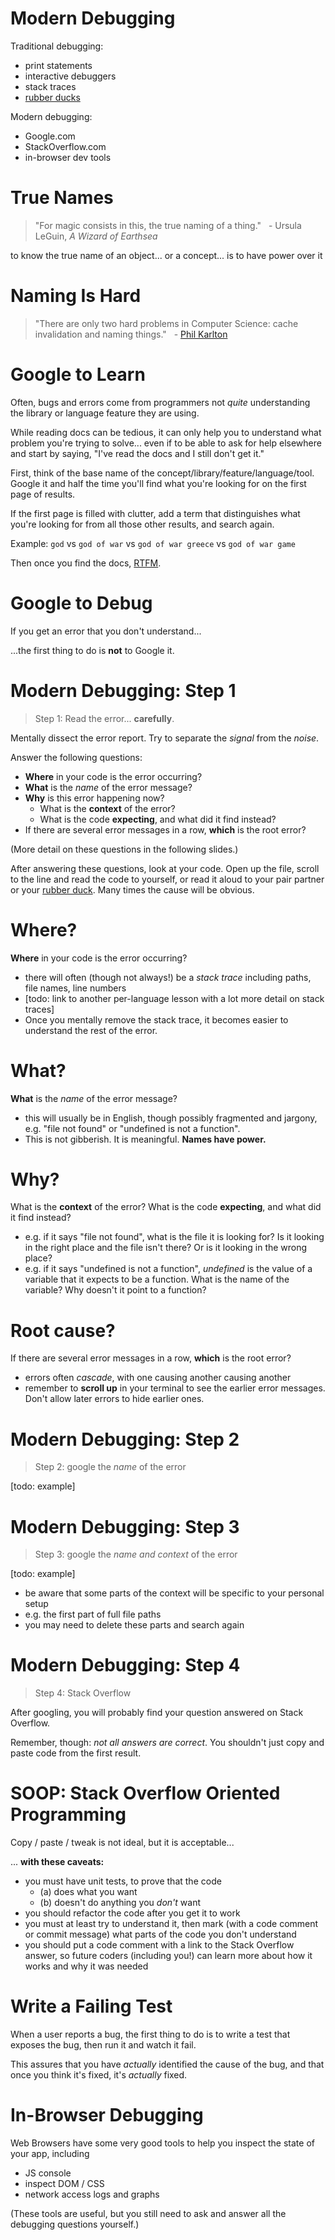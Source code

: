 # Modern Debugging

Traditional debugging:

  * print statements
  * interactive debuggers
  * stack traces
  * [rubber ducks](https://en.wikipedia.org/wiki/Rubber_duck_debugging)

Modern debugging:

  * Google.com
  * StackOverflow.com
  * in-browser dev tools

# True Names

> "For magic consists in this, the true naming of a thing." 
> &nbsp; - Ursula LeGuin, _A Wizard of Earthsea_

to know the true name of an object... or a concept... is to have power over it

# Naming Is Hard

> "There are only two hard problems in Computer Science: cache invalidation and naming things." 
> &nbsp; - [Phil Karlton](https://skeptics.stackexchange.com/questions/19836/has-phil-karlton-ever-said-there-are-only-two-hard-things-in-computer-science)

# Google to Learn

Often, bugs and errors come from programmers not *quite* understanding the library or language feature they are using. 

While reading docs can be tedious, it can only help you to understand what problem you're trying to solve... even if to be able to ask for help elsewhere and start by saying, "I've read the docs and I still don't get it."

First, think of the base name of the concept/library/feature/language/tool. Google it and half the time you'll find what you're looking for on the first page of results.

If the first page is filled with clutter, add a term that distinguishes what you're looking for from all those other results, and search again.

Example: `god` vs `god of war` vs `god of war greece` vs `god of war game`

Then once you find the docs, [RTFM]().

# Google to Debug

If you get an error that you don't understand...

...the first thing to do is **not** to Google it.

# Modern Debugging: Step 1

> Step 1: Read the error... **carefully**.

Mentally dissect the error report. Try to separate the *signal* from the *noise*.

Answer the following questions:

  * **Where** in your code is the error occurring?
  * **What** is the *name* of the error message?
  * **Why** is this error happening now? 
    * What is the **context** of the error? 
    * What is the code **expecting**, and what did it find instead?
  * If there are several error messages in a row, **which** is the root error?

(More detail on these questions in the following slides.)

After answering these questions, look at your code. Open up the file, scroll to the line and read the code to yourself, or read it aloud to your pair partner or your [rubber duck](https://en.wikipedia.org/wiki/Rubber_duck_debugging). Many times the cause will be obvious.

# Where?

**Where** in your code is the error occurring?

  * there will often (though not always!) be a *stack trace* including paths, file names, line numbers
  * [todo: link to another per-language lesson with a lot more detail on stack traces]
  * Once you mentally remove the stack trace, it becomes easier to understand the rest of the error.

# What?

**What** is the *name* of the error message?

  * this will usually be in English, though possibly fragmented and jargony, e.g. "file not found" or "undefined is not a function".
  * This is not gibberish. It is meaningful. **Names have power.**

# Why?

What is the **context** of the error? What is the code **expecting**, and what did it find instead?

  * e.g. if it says "file not found", what is the file it is looking for? Is it looking in the right place and the file isn't there? Or is it looking in the wrong place?
  * e.g. if it says "undefined is not a function", *undefined* is the value of a variable that it expects to be a function. What is the name of the variable? Why doesn't it point to a function?

# Root cause?

If there are several error messages in a row, **which** is the root error?

  * errors often *cascade*, with one causing another causing another
  * remember to **scroll up** in your terminal to see the earlier error messages. Don't allow later errors to hide earlier ones.

# Modern Debugging: Step 2

> Step 2: google the *name* of the error

[todo: example]

# Modern Debugging: Step 3

> Step 3: google the *name and context* of the error

[todo: example]

  * be aware that some parts of the context will be specific to your personal setup
  * e.g. the first part of full file paths
  * you may need to delete these parts and search again

# Modern Debugging: Step 4

> Step 4: Stack Overflow

After googling, you will probably find your question answered on Stack Overflow.

Remember, though: *not all answers are correct*. You shouldn't just copy and paste code from the first result.

# SOOP: Stack Overflow Oriented Programming

Copy / paste / tweak is not ideal, but it is acceptable...

... **with these caveats:**

  * you must have unit tests, to prove that the code 
    * (a) does what you want
    * (b) doesn't do anything you *don't* want
  * you should refactor the code after you get it to work
  * you must at least try to understand it, then mark (with a code comment or commit message) what parts of the code you don't understand
  * you should put a code comment with a link to the Stack Overflow answer, so future coders (including you!) can learn more about how it works and why it was needed

# Write a Failing Test

When a user reports a bug, the first thing to do is to write a test that exposes the bug, then run it and watch it fail.

This assures that you have *actually* identified the cause of the bug, and that once you think it's fixed, it's *actually* fixed.

# In-Browser Debugging

Web Browsers have some very good tools to help you inspect the state of your app, including

  * JS console
  * inspect DOM / CSS
  * network access logs and graphs

(These tools are useful, but you still need to ask and answer all the debugging questions yourself.)


